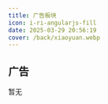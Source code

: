 ```yaml
---
title: 广告板块
icon: i-ri-angularjs-fill
date: 2025-03-29 20:56:19
cover: /back/xiaoyuan.webp
---
```


## 广告

暂无
